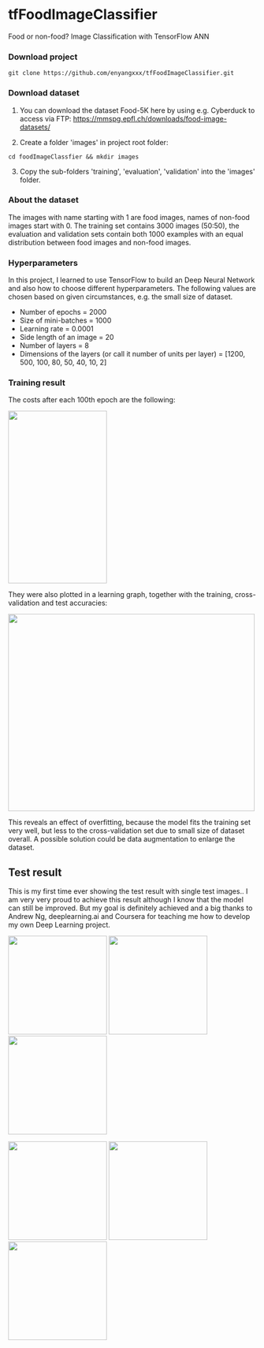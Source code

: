 # tfFoodImageClassifier
Food or non-food? Image Classification with TensorFlow ANN

### Download project
```
git clone https://github.com/enyangxxx/tfFoodImageClassifier.git
```

### Download dataset
1. You can download the dataset Food-5K here by using e.g. Cyberduck to access via FTP:
https://mmspg.epfl.ch/downloads/food-image-datasets/

2. Create a folder 'images' in project root folder:
```
cd foodImageClassfier && mkdir images
```

3. Copy the sub-folders 'training', 'evaluation', 'validation' into the 'images' folder. 

### About the dataset
The images with name starting with 1 are food images, names of non-food images start with 0. The training set contains 3000 images (50:50), the evaluation and validation sets contain both 1000 examples with an equal distribution between food images and non-food images.

### Hyperparameters
In this project, I learned to use TensorFlow to build an Deep Neural Network and also how to choose different hyperparameters. The following values are chosen based on given circumstances, e.g. the small size of dataset.

- Number of epochs = 2000
- Size of mini-batches = 1000
- Learning rate = 0.0001
- Side length of an image = 20
- Number of layers = 8
- Dimensions of the layers (or call it number of units per layer) = [1200, 500, 100, 80, 50, 40, 10, 2]

### Training result
The costs after each 100th epoch are the following:

<img src="https://github.com/enyangxxx/tfFoodImageClassifier/blob/master/gitImg/costs.jpg" width="200" height="350">

They were also plotted in a learning graph, together with the training, cross-validation and test accuracies:

<img src="https://github.com/enyangxxx/tfFoodImageClassifier/blob/master/gitImg/learningcurveAndAccuracies.jpg" width="500" height="400">

This reveals an effect of overfitting, because the model fits the training set very well, but less to the cross-validation set due to small size of dataset overall. A possible solution could be data augmentation to enlarge the dataset. 

## Test result
This is my first time ever showing the test result with single test images.. I am very very proud to achieve this result although I know that the model can still be improved. But my goal is definitely achieved and a big thanks to Andrew Ng, deeplearning.ai and Coursera for teaching me how to develop my own Deep Learning project.

<p float="left">
  <img src="https://github.com/enyangxxx/tfFoodImageClassifier/blob/master/gitImg/food1.jpg" width="200" height="200">
  <img src="https://github.com/enyangxxx/tfFoodImageClassifier/blob/master/gitImg/food2.jpg" width="200" height="200">
  <img src="https://github.com/enyangxxx/tfFoodImageClassifier/blob/master/gitImg/nonfood.jpg" width="200" height="200">
</p>

<img src="https://github.com/enyangxxx/tfFoodImageClassifier/blob/master/gitImg/food1.jpg" width="200" height="200">

<img src="https://github.com/enyangxxx/tfFoodImageClassifier/blob/master/gitImg/food2.jpg" width="200" height="200">

<img src="https://github.com/enyangxxx/tfFoodImageClassifier/blob/master/gitImg/nonfood.jpg" width="200" height="200">
